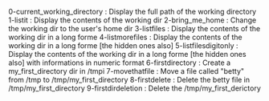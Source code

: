 0-current_working_directory	: Display the full path of the working directory
1-listit			: Display the contents of the working dir
2-bring_me_home			: Change the working dir to the user's home dir
3-listfiles			: Display the contents of the working dir in a long forme
4-listmorefiles			: Display the contents of the working dir in a long forme [the hidden ones also]
5-listfilesdigitonly		: Display the contents of the working dir in a long forme [the hidden ones also] with informations in  numeric format
6-firstdirectory		: Create a my_first_directory dir in /tmpi
7-movethatfile			: Move a file called "betty" from /tmp to /tmp/my_first_directory
8-firstdelete			: Delete the betty file in /tmp/my_first_directory
9-firstdirdeletion 		: Delete the /tmp/my_first_derictory
